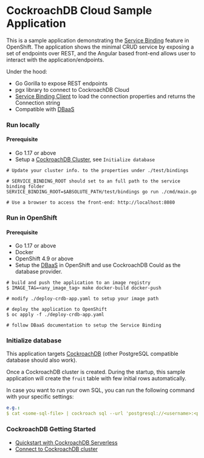 # CockroachDB Cloud Sample Application

This is a sample application demonstrating the [Service Binding](https://github.com/servicebinding/spec) feature in OpenShift.
The application shows the minimal CRUD service by exposing a set of endpoints over REST, and the Angular based front-end allows user to interact with the application/endpoints.

Under the hood:
* Go Gorilla to expose REST endpoints
* pgx library to connect to CockroachDB Cloud
* [Service Binding Client](https://github.com/RHEcosystemAppEng/sbo-go-library) to load the connection properties and returns the Connection string
* Compatible with [DBaaS](https://github.com/RHEcosystemAppEng/dbaas-operator)


### Run locally

#### Prerequisite

* Go 1.17 or above
* Setup a [CockroachDB Cluster](https://www.cockroachlabs.com/get-started-cockroachdb/), see `Initialize database`

```shell
# Update your cluster info. to the properties under ./test/bindings

# SERVICE_BINDING_ROOT should set to an full path to the service binding folder
SERVICE_BINDING_ROOT=$ABSOLUTE_PATH/test/bindings go run ./cmd/main.go

# Use a browser to access the front-end: http://localhost:8080 
```

### Run in OpenShift

#### Prerequisite

* Go 1.17 or above
* Docker
* OpenShift 4.9 or above
* Setup the [DBaaS](https://github.com/RHEcosystemAppEng/dbaas-operator) in OpenShift and use CockroachDB Could as the database provider.

```shell
# build and push the application to an image registry
$ IMAGE_TAG=<any_image_tag> make docker-build docker-push

# modify ./deploy-crdb-app.yaml to setup your image path

# deploy the application to OpenShift
$ oc apply -f ./deploy-crdb-app.yaml

# follow DBaaS documentation to setup the Service Binding
```

### Initialize database

This application targets [CockroachDB](https://www.cockroachlabs.com/get-started-cockroachdb/) (other PostgreSQL compatible database should also work).

Once a CockroachDB cluster is created. 
During the startup, this sample application will create the `fruit` table with few initial rows automatically. 

In case you want to run your own SQL, you can run the following command with your specific settings:
```yaml
e.g.:
$ cat <some-sql-file> | cockroach sql --url 'postgresql://<username>:<password>@<serverless-host>:26257/defaultdb?sslmode=verify-full&sslrootcert='$HOME'/.postgresql/root.crt&options=--cluster=<routing-id>'

```

### CockroachDB Getting Started
* [Quickstart with CockroachDB Serverless](https://www.cockroachlabs.com/docs/cockroachcloud/quickstart.html)
* [Connect to CockroachDB cluster](https://www.cockroachlabs.com/docs/cockroachcloud/connect-to-a-serverless-cluster)
